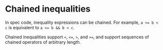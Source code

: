 # Chained inequalities

In spec code, inequality expressions can be chained. For example,
`a <= b < c`
is equivalent to
`a <= b && b < c`.

Chained inequalities support `<`, `<=`, `>`, and `>=`, and support sequences of chained
operators of arbitrary length.
